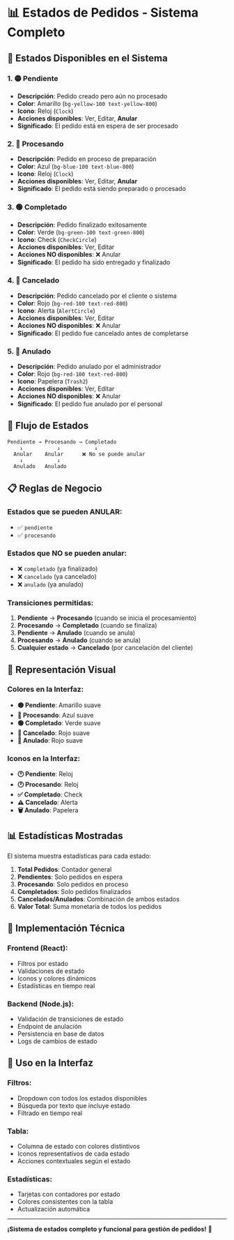 # 📊 Estados de Pedidos - Sistema Completo

## 🎯 **Estados Disponibles en el Sistema**

### 1. **🟡 Pendiente**
- **Descripción**: Pedido creado pero aún no procesado
- **Color**: Amarillo (`bg-yellow-100 text-yellow-800`)
- **Icono**: Reloj (`Clock`)
- **Acciones disponibles**: Ver, Editar, **Anular**
- **Significado**: El pedido está en espera de ser procesado

### 2. **🔵 Procesando**
- **Descripción**: Pedido en proceso de preparación
- **Color**: Azul (`bg-blue-100 text-blue-800`)
- **Icono**: Reloj (`Clock`)
- **Acciones disponibles**: Ver, Editar, **Anular**
- **Significado**: El pedido está siendo preparado o procesado

### 3. **🟢 Completado**
- **Descripción**: Pedido finalizado exitosamente
- **Color**: Verde (`bg-green-100 text-green-800`)
- **Icono**: Check (`CheckCircle`)
- **Acciones disponibles**: Ver, Editar
- **Acciones NO disponibles**: ❌ Anular
- **Significado**: El pedido ha sido entregado y finalizado

### 4. **🔴 Cancelado**
- **Descripción**: Pedido cancelado por el cliente o sistema
- **Color**: Rojo (`bg-red-100 text-red-800`)
- **Icono**: Alerta (`AlertCircle`)
- **Acciones disponibles**: Ver, Editar
- **Acciones NO disponibles**: ❌ Anular
- **Significado**: El pedido fue cancelado antes de completarse

### 5. **🔴 Anulado**
- **Descripción**: Pedido anulado por el administrador
- **Color**: Rojo (`bg-red-100 text-red-800`)
- **Icono**: Papelera (`Trash2`)
- **Acciones disponibles**: Ver, Editar
- **Acciones NO disponibles**: ❌ Anular
- **Significado**: El pedido fue anulado por el personal

## 🔄 **Flujo de Estados**

```
Pendiente → Procesando → Completado
    ↓           ↓           ↓
  Anular    Anular      ❌ No se puede anular
    ↓           ↓
  Anulado   Anulado
```

## 📋 **Reglas de Negocio**

### **Estados que se pueden ANULAR:**
- ✅ `pendiente`
- ✅ `procesando`

### **Estados que NO se pueden anular:**
- ❌ `completado` (ya finalizado)
- ❌ `cancelado` (ya cancelado)
- ❌ `anulado` (ya anulado)

### **Transiciones permitidas:**
1. **Pendiente** → **Procesando** (cuando se inicia el procesamiento)
2. **Procesando** → **Completado** (cuando se finaliza)
3. **Pendiente** → **Anulado** (cuando se anula)
4. **Procesando** → **Anulado** (cuando se anula)
5. **Cualquier estado** → **Cancelado** (por cancelación del cliente)

## 🎨 **Representación Visual**

### **Colores en la Interfaz:**
- **🟡 Pendiente**: Amarillo suave
- **🔵 Procesando**: Azul suave  
- **🟢 Completado**: Verde suave
- **🔴 Cancelado**: Rojo suave
- **🔴 Anulado**: Rojo suave

### **Iconos en la Interfaz:**
- **🕐 Pendiente**: Reloj
- **🕐 Procesando**: Reloj
- **✅ Completado**: Check
- **⚠️ Cancelado**: Alerta
- **🗑️ Anulado**: Papelera

## 📊 **Estadísticas Mostradas**

El sistema muestra estadísticas para cada estado:

1. **Total Pedidos**: Contador general
2. **Pendientes**: Solo pedidos en espera
3. **Procesando**: Solo pedidos en proceso
4. **Completados**: Solo pedidos finalizados
5. **Cancelados/Anulados**: Combinación de ambos estados
6. **Valor Total**: Suma monetaria de todos los pedidos

## 🔧 **Implementación Técnica**

### **Frontend (React):**
- Filtros por estado
- Validaciones de estado
- Iconos y colores dinámicos
- Estadísticas en tiempo real

### **Backend (Node.js):**
- Validación de transiciones de estado
- Endpoint de anulación
- Persistencia en base de datos
- Logs de cambios de estado

## 🚀 **Uso en la Interfaz**

### **Filtros:**
- Dropdown con todos los estados disponibles
- Búsqueda por texto que incluye estado
- Filtrado en tiempo real

### **Tabla:**
- Columna de estado con colores distintivos
- Iconos representativos de cada estado
- Acciones contextuales según el estado

### **Estadísticas:**
- Tarjetas con contadores por estado
- Colores consistentes con la tabla
- Actualización automática

---

**¡Sistema de estados completo y funcional para gestión de pedidos!** 🎯














